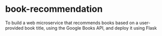 # book-recommendation
To build a web microservice that recommends books based on a user-provided book title, using the Google Books API, and deploy it using Flask
